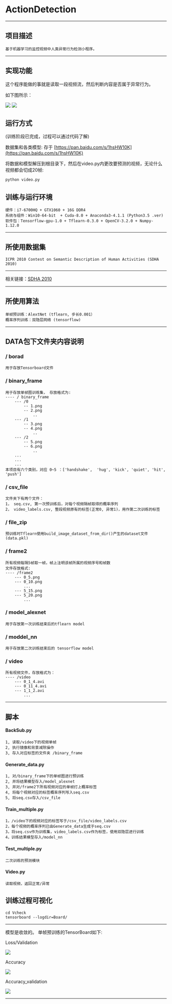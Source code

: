 # ActionDetection
***
## 项目描述
```
基于机器学习的监控视频中人类异常行为检测小程序。
```
***

## 实现功能
这个程序能做的事就是读取一段视频流，然后判断内容是否属于异常行为。


如下图所示：

![](http://p1.bqimg.com/567571/08b9f01f0fc0da83.png)
![](http://p1.bqimg.com/567571/8893aa50928ccf2a.png)
## 运行方式
(训练阶段已完成，过程可以通过代码了解)

数据集和各类模型: 存于 [https://pan.baidu.com/s/1hsHW10K](https://pan.baidu.com/s/1hsHW10K)

将数据和模型解压到根目录下，然后在video.py内更改要预测的视频，无论什么视频都会切成20帧:
```bash
python video.py 
```
## 训练与运行环境
```
硬件：i7-6700HQ + GTX1060 + 16G DDR4
系统与组件：Win10-64-bit  + Cuda-8.0 + Anaconda3-4.1.1 (Python3.5 .ver)
软件包：Tensorflow-gpu-1.0 + Tflearn-0.3.0 + OpenCV-3.2.0 + Numpy-1.12.0
```
***
## 所使用数据集
```
ICPR 2010 Contest on Semantic Description of Human Activities (SDHA 2010)
```
***
相关链接：[SDHA 2010](http://cvrc.ece.utexas.edu/SDHA2010/Human_Interaction.html)
***

## 所使用算法
```
单帧预训练：AlextNet (tflearn, 步长0.001）
概率序列训练：双隐层网络 (tensorflow)
```
***
## DATA包下文件夹内容说明
### / borad
```
用于存放Tensorboard文件
```
### / binary_frame
```
用于存放单帧图训练集， 存放格式为:
---- / binary_frame
    --- /0
        -- 1.png
        -- 2.png
            ..
    --- /1
        -- 3.png
        -- 4.png
            ..
    --- /2
        -- 5.png
        -- 6.png
            ..
    ...
    ...
    ...
本项目有六个类别，对应 0~5 ：['handshake',  'hug', 'kick', 'quiet', 'hit', 'push']
```
### / csv_file
```
文件夹下有两个文件：
1， seq.csv, 第一次预训练后，对每个视频隔帧取得的概率序列
2， video_labels.csv, 整段视频原有的标签(正常0, 异常1)，用作第二次训练的标签
```
### / file_zip
```
预训练时Tflearn使用build_image_dataset_from_dir()产生的dataset文件(data.pkl)
```

### / frame2
```
所有视频每隔5帧取一帧，帧上注明该帧所属的视频序号和帧数
文件存放格式:
---- /frame2
    --- 0_5.png
    --- 0_10.png
        ...
    --- 5_15.png
    --- 5_20.png
        ...
```
### / model_alexnet
```
用于存放第一次训练结束后的tflearn model
```
### / moddel_nn
```
用于存放第二次训练结束后的 tensorflow model
```

### / video
```
所有视频文件，存放格式为：
---- /video
    --- 0_1_4.avi
    --- 0_11_4.avi
    --- 1_1_2.avi
        ...
```
***
## 脚本
#### BackSub.py
```
1, 读取/video下的视频单帧
2, 执行镜像和背景减除操作
3, 存入对应标签的文件夹 /binary_frame
```
#### Generate_data.py
```
1, 对/binary_frame下的单帧图进行预训练
2, 并将结果模型存入/model_alexnet
3, 并对/frame2下所有视频对应的单帧打上概率标签
4, 将每个视频对应的标签概率序列写入seq.csv
5, 将seq.csv存入/csv_file
```
#### Train_multiple.py
```
1，/video下的视频对应的标签写于/csv_file/video_labels.csv
2，每个视频的概率序列已由Generate_data生成于seq.csv
3，将seq.csv作为训练集，video_labels.csv作为标签，使用双隐层进行训练
4，训练结果模型存入/model_nn
```

#### Test_multiple.py
```
二次训练的预测模块
```

#### Video.py
```
读取视频，返回正常/异常
```

## 训练过程可视化
```
cd Vcheck
tensorboard --logdir=Board/
```
***
模型是收敛的。
单帧预训练的TensorBoard如下:

Loss/Validation

![](http://p1.bqimg.com/567571/b2bb5be0fbb3d502.jpg)

Accuracy

![](http://p1.bpimg.com/567571/f45bd2cfbd18f8e3.jpg)

Accuracy_validation

![](http://p1.bpimg.com/567571/6818b0757dc42525.jpg)
***


